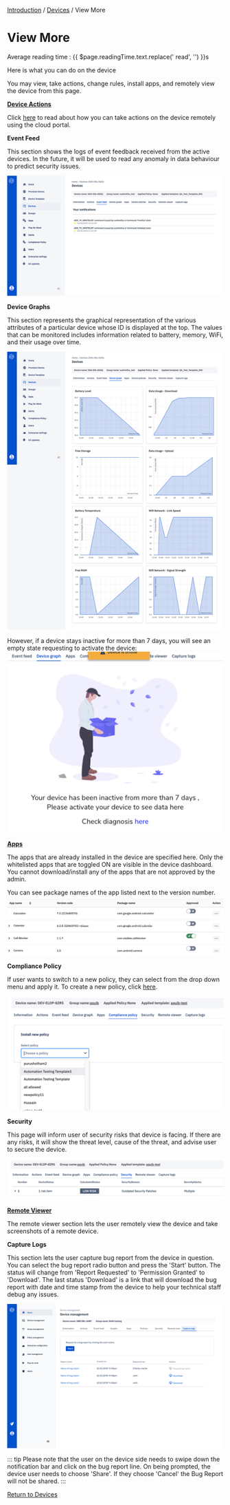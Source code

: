 [Introduction](../../../console.md) / [Devices](../index.md) / View More

# View More
<div class="avg-reading-time" style="margin-top: 0rem;">Average reading time : {{ $page.readingTime.text.replace(' read', '') }}s</div>


Here is what you can do on the device

You may view, take actions, change rules, install apps, and remotely view the device from this page.

[**Device Actions**](actions/index.md)

Click [here](actions/index.md) to read about how you can take actions on the device remotely using the cloud portal.

**Event Feed**

This section shows the logs of event feedback received from the active devices. In the future, it will be used to read any anomaly in data behaviour to predict security issues.

![Device Management](../../../assets/OLD_DASHBOARD/6_DM.png)

**Device Graphs**

This section represents the graphical representation of the various attributes of a particular device whose ID is displayed at the top. The values that can be monitored includes information related to battery, memory, WiFi, and their usage over time.

![Device Management](../../../assets/OLD_DASHBOARD/7_DM.png)

However, if a device stays inactive for more than 7 days, you will see an empty state requesting to activate the device:
![Device Management](../../../assets/OLD_DASHBOARD/8_DM.png)

[**Apps**](app-management/index.md)

The apps that are already installed in the device are specified here. Only the whitelisted apps that are toggled ON are visible in the device dashboard. You cannot download/install any of the apps that are not approved by the admin.

You can see package names of the app listed next to the version number.
![Device Management](../../../assets/OLD_DASHBOARD/9_DM.png)

**Compliance Policy**

If user wants to switch to a new policy, they can select from the drop down menu and apply it. To create a new policy, click [here](../../policy-management/index.md).

![Device Management](../../../assets/OLD_DASHBOARD/Device-Compliance_Policy_image_1.png)

**Security**

This page will inform user of security risks that device is facing. If there are any risks, it will show the threat level, cause of the threat, and advise user to secure the device.

![Device Management](../../../assets/OLD_DASHBOARD/Device_Security_image_1.png)

[**Remote Viewer**](remote-viewer/index.md)

The remote viewer section lets the user remotely view the device and take screenshots of a remote device.

**Capture Logs**

This section lets the user capture bug report from the device in question. You can select the bug report radio button and press the 'Start' button. The status will change from 'Report Requested' to 'Permission Granted' to 'Download'. The last status 'Download' is a link that will download the bug report with date and time stamp from the device to help your technical staff debug any issues.

![Device Management](../../../assets/OLD_DASHBOARD/10_DM.png)

::: tip
Please note that the user on the device side needs to swipe down the notification bar and click on the bug report line. On being prompted, the device user needs to choose 'Share'. If they choose 'Cancel' the Bug Report will not be shared.
:::

[Return to Devices](../index.md)
